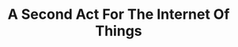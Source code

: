 ---
categories: [articles]
provider_display: techcrunch.com
favicon_url: http://s0.wp.com/wp-content/themes/vip/techcrunch-2013/assets/images/favicon.ico?m=1381204869g
title: A Second Act For The Internet Of Things
source: http://techcrunch.com/2014/08/20/a-second-act-for-the-internet-of-things/
thumbnail: https://i2.wp.com/tctechcrunch2011.files.wordpress.com/2014/08/shutterstock_183798164-e1408555969828.jpg?fit=440%2C330
provider_name: techcrunch.com
---